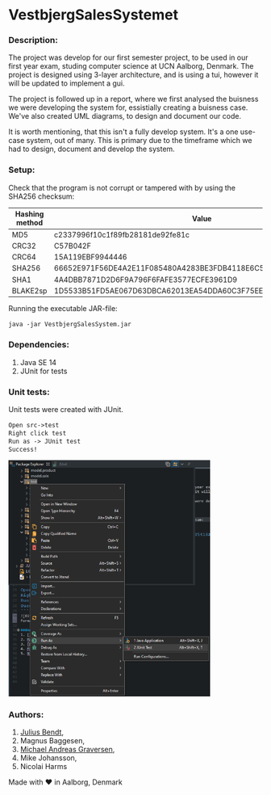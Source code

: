 # VestbjergSalesSystemet

### Description:
The project was develop for our first semester project, to be used in our first year exam, studing computer science at UCN Aalborg, Denmark.
The project is designed using 3-layer architecture, and is using a tui, however it will be updated to implement a gui.

The project is followed up in a report, where we first analysed the buisness we were developing the system for, essistially creating a buisness case.
We've also created UML diagrams, to design and document our code.

It is worth mentioning, that this isn't a fully develop system. It's a one use-case system, out of many.
This is primary due to the timeframe which we had to design, document and develop the system.

### Setup:
Check that the program is not corrupt or tampered with by using the SHA256 checksum:

Hashing method | Value
------------ | -------------
MD5 | c2337996f10c1f89fb28181de92fe81c
CRC32 | C57B042F
CRC64 | 15A119EBF9944446
SHA256 | 66652E971F56DE4A2E11F085480A4283BE3FDB4118E6C56DACEFB335418A011E
SHA1 | 4A4DBB7871D2D6F9A796F6FAFE3577ECFE3961D9
BLAKE2sp | 1D5533B51FD5AE067D63DBCA62013EA54DDA60C3F75EE5519BE975F57949A411


Running the executable JAR-file:

```
java -jar VestbjergSalesSystem.jar
```

### Dependencies:
1.  Java SE 14
2.  JUnit for tests


### Unit tests:
Unit tests were created with JUnit.

```
Open src->test
Right click test
Run as -> JUnit test
Success!
```

<img src="/images/JUnit-test_execute.png" alt="img" width="400px">

### Authors:
1. [Julius Bendt](https://juto.dk),
2. Magnus Baggesen,
3. [Michael Andreas Graversen](mailto:michael-graversen@hotmail.com),
4. Mike Johansson,
5. Nicolai Harms

Made with :heart: in Aalborg, Denmark



 

